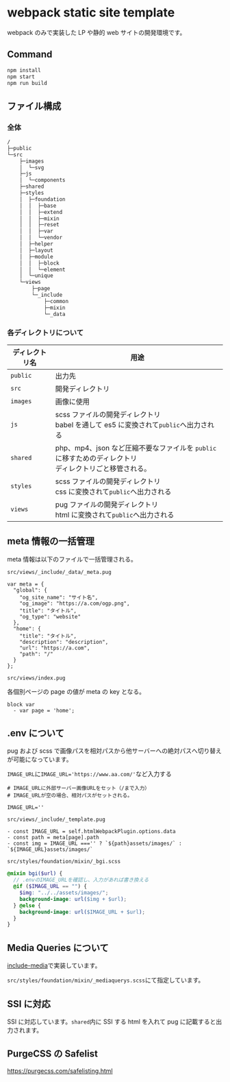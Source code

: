# webpack static site template

webpack のみで実装した LP や静的 web サイトの開発環境です。

## Command

```bash
npm install
npm start
npm run build
```

## ファイル構成

### 全体

```txt
/
├─public
└─src
    ├─images
    │  └─svg
    ├─js
    │  └─components
    ├─shared
    ├─styles
    │  ├─foundation
    │  │  ├─base
    │  │  ├─extend
    │  │  ├─mixin
    │  │  ├─reset
    │  │  ├─var
    │  │  └─vendor
    │  ├─helper
    │  ├─layout
    │  ├─module
    │  │  ├─block
    │  │  └─element
    │  └─unique
    └─views
        ├─page
        └─_include
            ├─common
            ├─mixin
            └─_data
```

### 各ディレクトリについて

| ディレクトリ名 | 用途                                                                                                      |
| -------------- | --------------------------------------------------------------------------------------------------------- |
| `public`       | 出力先                                                                                                    |
| `src`          | 開発ディレクトリ                                                                                          |
| `images`       | 画像に使用                                                                                                |
| `js`           | scss ファイルの開発ディレクトリ<br>babel を通して es5 に変換されて`public`へ出力される                    |
| `shared`       | php、mp4、json など圧縮不要なファイルを `public` に移すためのディレクトリ<br>ディレクトリごと移管される。 |
| `styles`       | scss ファイルの開発ディレクトリ<br>css に変換されて`public`へ出力される                                   |
| `views`        | pug ファイルの開発ディレクトリ<br>html に変換されて`public`へ出力される                                   |

## meta 情報の一括管理

meta 情報は以下のファイルで一括管理される。

`src/views/_include/_data/_meta.pug`

```pug
var meta = {
  "global": {
    "og_site_name": "サイト名",
    "og_image": "https://a.com/ogp.png",
    "title": "タイトル",
    "og_type": "website"
  },
  "home": {
    "title": "タイトル",
    "description": "description",
    "url": "https://a.com",
    "path": "/"
  }
};
```

`src/views/index.pug`

各個別ページの page の値が meta の key となる。

```pug
block var
  - var page = 'home';
```

## .env について

pug および scss で画像パスを相対パスから他サーバーへの絶対パスへ切り替えが可能になっています。

`IMAGE_URL`に`IMAGE_URL='https://www.aa.com/'`など入力する

```env
# IMAGE_URLに外部サーバー画像URLをセット（/まで入力）
# IMAGE_URLが空の場合、相対パスがセットされる。

IMAGE_URL=''
```

`src/views/_include/_template.pug`

```pug
- const IMAGE_URL = self.htmlWebpackPlugin.options.data
- const path = meta[page].path
- const img = IMAGE_URL ==='' ? `${path}assets/images/` : `${IMAGE_URL}assets/images/`
```

`src/styles/foundation/mixin/_bgi.scss`

```scss
@mixin bgi($url) {
  // .envのIMAGE_URLを確認し、入力があれば書き換える
  @if ($IMAGE_URL == "") {
    $img: "../../assets/images/";
    background-image: url($img + $url);
  } @else {
    background-image: url($IMAGE_URL + $url);
  }
}
```

## Media Queries について

[include-media](https://eduardoboucas.github.io/include-media/#features)で実装しています。

`src/styles/foundation/mixin/_mediaquerys.scss`にて指定しています。

## SSI に対応

SSI に対応しています。`shared`内に SSI する html を入れて pug に記載すると出力されます。

## PurgeCSS の Safelist

<https://purgecss.com/safelisting.html>
